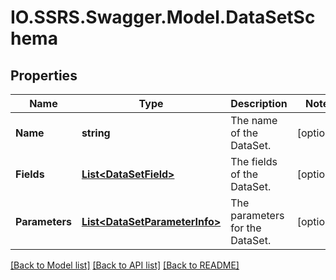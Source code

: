 # IO.SSRS.Swagger.Model.DataSetSchema
## Properties

Name | Type | Description | Notes
------------ | ------------- | ------------- | -------------
**Name** | **string** | The name of the DataSet. | [optional] 
**Fields** | [**List&lt;DataSetField&gt;**](DataSetField.md) | The fields of the DataSet. | [optional] 
**Parameters** | [**List&lt;DataSetParameterInfo&gt;**](DataSetParameterInfo.md) | The parameters for the DataSet. | [optional] 

[[Back to Model list]](../README.md#documentation-for-models) [[Back to API list]](../README.md#documentation-for-api-endpoints) [[Back to README]](../README.md)

